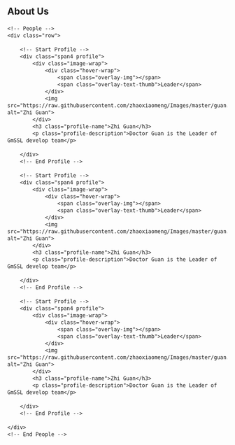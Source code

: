 
<html lang="en-US"> <!--<![endif]-->
<head>

<!-- Meta Tags -->
<meta http-equiv="Content-Type" content="text/html; charset=UTF-8" />


<!-- Mobile Specifics -->
<meta name="viewport" content="width=device-width, initial-scale=1.0">
<meta name="HandheldFriendly" content="true"/>
<meta name="MobileOptimized" content="320"/>

<!-- Mobile Internet Explorer ClearType Technology -->
<!--[if IEMobile]>  <meta http-equiv="cleartype" content="on">  <![endif]-->


<!-- Main Style -->
<link href="http://www.themes.alessioatzeni.com/html/brushed/_include/css/main.css" rel="stylesheet">

<!-- Supersized -->
<link href="http://www.themes.alessioatzeni.com/html/brushed/_include/css/supersized.css" rel="stylesheet">
<link href="http://www.themes.alessioatzeni.com/html/brushed/_include/css/supersized.shutter.css" rel="stylesheet">

<!-- FancyBox -->
<link href="http://www.themes.alessioatzeni.com/html/brushed/_include/css/fancybox/jquery.fancybox.css" rel="stylesheet">

<!-- Font Icons -->
<link href="http://www.themes.alessioatzeni.com/html/brushed/_include/css/fonts.css" rel="stylesheet">

<!-- Shortcodes -->
<link href="http://www.themes.alessioatzeni.com/html/brushed/_include/css/shortcodes.css" rel="stylesheet">

<!-- Responsive -->
<link href="http://www.themes.alessioatzeni.com/html/brushed/_include/css/bootstrap-responsive.min.css" rel="stylesheet">
<link href="http://www.themes.alessioatzeni.com/html/brushed/_include/css/responsive.css" rel="stylesheet">

<!-- Supersized -->
<link href="http://www.themes.alessioatzeni.com/html/brushed/_include/css/supersized.css" rel="stylesheet">
<link href="http://www.themes.alessioatzeni.com/html/brushed/_include/css/supersized.shutter.css" rel="stylesheet">
</head>
<body>
<div class="container">
    <!-- Title Page -->
    <div class="row">
        <div class="span12">
            <div class="title-page">
                <h2 class="title">About Us</h2>
            </div>
        </div>
    </div>
    <!-- End Title Page -->

    <!-- People -->
    <div class="row">

        <!-- Start Profile -->
    	<div class="span4 profile">
        	<div class="image-wrap">
                <div class="hover-wrap">
                    <span class="overlay-img"></span>
                    <span class="overlay-text-thumb">Leader</span>
                </div>
                <img src="https://raw.githubusercontent.com/zhaoxiaomeng/Images/master/guan.jpg" alt="Zhi Guan">
            </div>
            <h3 class="profile-name">Zhi Guan</h3>
            <p class="profile-description">Doctor Guan is the Leader of GmSSL develop team</p>

        </div>
        <!-- End Profile -->

        <!-- Start Profile -->
    	<div class="span4 profile">
            <div class="image-wrap">
                <div class="hover-wrap">
                    <span class="overlay-img"></span>
                    <span class="overlay-text-thumb">Leader</span>
                </div>
                <img src="https://raw.githubusercontent.com/zhaoxiaomeng/Images/master/guan.jpg" alt="Zhi Guan">
            </div>
            <h3 class="profile-name">Zhi Guan</h3>
            <p class="profile-description">Doctor Guan is the Leader of GmSSL develop team</p>

        </div>
        <!-- End Profile -->

        <!-- Start Profile -->
    	<div class="span4 profile">
            <div class="image-wrap">
                <div class="hover-wrap">
                    <span class="overlay-img"></span>
                    <span class="overlay-text-thumb">Leader</span>
                </div>
                <img src="https://raw.githubusercontent.com/zhaoxiaomeng/Images/master/guan.jpg" alt="Zhi Guan">
            </div>
            <h3 class="profile-name">Zhi Guan</h3>
            <p class="profile-description">Doctor Guan is the Leader of GmSSL develop team</p>

        </div>
        <!-- End Profile -->

    </div>
    <!-- End People -->
</div>
</body>
</html>
